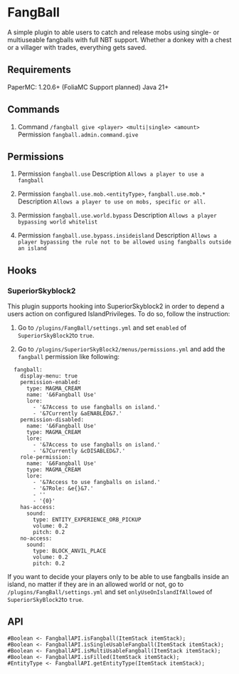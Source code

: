 
# FangBall

A simple plugin to able users to catch and release mobs using single- or multiuseable fangballs with full NBT support. Whether a donkey with a chest or a villager with trades, everything gets saved. 

## Requirements
PaperMC: 1.20.6+
(FoliaMC Support planned)
Java 21+

## Commands
1) Command `/fangball give <player> <multi|single> <amount>`
 Permission `fangball.admin.command.give`


## Permissions
1) Permission `fangball.use`
 Description `Allows a player to use a fangball`

2) Permission `fangball.use.mob.<entityType>`, `fangball.use.mob.*`
 Description `Allows a player to use on mobs, specific or all.`

3) Permission `fangball.use.world.bypass`
 Description `Allows a player bypassing world whitelist`

4) Permission `fangball.use.bypass.insideisland`
 Description `Allows a player bypassing the rule not to be allowed using fangballs outside an island`
 
## Hooks
### SuperiorSkyblock2
This plugin supports hooking into SuperiorSkyblock2 in order to depend a users action on configured IslandPrivileges. To do so, follow the instruction:

1) Go to
`/plugins/FangBall/settings.yml` 
and set `enabled` of `SuperiorSkyBlock2`to `true`.

2) Go to
`/plugins/SuperiorSkyBlock2/menus/permissions.yml` and add the `fangball` permission like following:

```
  fangball:
    display-menu: true
    permission-enabled:
      type: MAGMA_CREAM
      name: '&6Fangball Use'
      lore:
        - '&7Access to use fangballs on island.'
        - '&7Currently &aENABLED&7.'
    permission-disabled:
      name: '&6Fangball Use'
      type: MAGMA_CREAM
      lore:
        - '&7Access to use fangballs on island.'
        - '&7Currently &cDISABLED&7.'
    role-permission:
      name: '&6Fangball Use'
      type: MAGMA_CREAM
      lore:
        - '&7Access to use fangballs on island.'
        - '&7Role: &e{}&7.'
        - ''
        - '{0}'
    has-access:
      sound:
        type: ENTITY_EXPERIENCE_ORB_PICKUP
        volume: 0.2
        pitch: 0.2
    no-access:
      sound:
        type: BLOCK_ANVIL_PLACE
        volume: 0.2
        pitch: 0.2
```
If you want to decide your players only to be able to use fangballs inside an island, no matter if they are in an allowed world or not, go to
`/plugins/FangBall/settings.yml` 
and set `onlyUseOnIslandIfAllowed` of `SuperiorSkyBlock2`to `true`.

## API
```
#Boolean <- FangballAPI.isFangball(ItemStack itemStack);
#Boolean <- FangballAPI.isSingleUsableFangball(ItemStack itemStack);
#Boolean <- FangballAPI.isMultiUsableFangball(ItemStack itemStack);
#Boolean <- FangballAPI.isFilled(ItemStack itemStack);
#EntityType <- FangballAPI.getEntityType(ItemStack itemStack);
```
